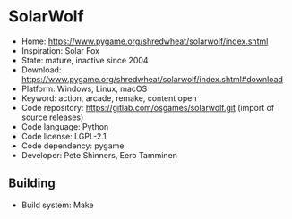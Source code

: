 # SolarWolf

- Home: https://www.pygame.org/shredwheat/solarwolf/index.shtml
- Inspiration: Solar Fox
- State: mature, inactive since 2004
- Download: https://www.pygame.org/shredwheat/solarwolf/index.shtml#download
- Platform: Windows, Linux, macOS
- Keyword: action, arcade, remake, content open
- Code repository: https://gitlab.com/osgames/solarwolf.git (import of source releases)
- Code language: Python
- Code license: LGPL-2.1
- Code dependency: pygame
- Developer: Pete Shinners, Eero Tamminen

## Building

- Build system: Make

